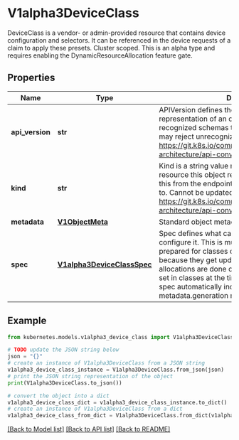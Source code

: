 # V1alpha3DeviceClass

DeviceClass is a vendor- or admin-provided resource that contains device configuration and selectors. It can be referenced in the device requests of a claim to apply these presets. Cluster scoped.  This is an alpha type and requires enabling the DynamicResourceAllocation feature gate.

## Properties

Name | Type | Description | Notes
------------ | ------------- | ------------- | -------------
**api_version** | **str** | APIVersion defines the versioned schema of this representation of an object. Servers should convert recognized schemas to the latest internal value, and may reject unrecognized values. More info: https://git.k8s.io/community/contributors/devel/sig-architecture/api-conventions.md#resources | [optional] 
**kind** | **str** | Kind is a string value representing the REST resource this object represents. Servers may infer this from the endpoint the client submits requests to. Cannot be updated. In CamelCase. More info: https://git.k8s.io/community/contributors/devel/sig-architecture/api-conventions.md#types-kinds | [optional] 
**metadata** | [**V1ObjectMeta**](V1ObjectMeta.md) | Standard object metadata | [optional] 
**spec** | [**V1alpha3DeviceClassSpec**](V1alpha3DeviceClassSpec.md) | Spec defines what can be allocated and how to configure it.  This is mutable. Consumers have to be prepared for classes changing at any time, either because they get updated or replaced. Claim allocations are done once based on whatever was set in classes at the time of allocation.  Changing the spec automatically increments the metadata.generation number. | 

## Example

```python
from kubernetes.models.v1alpha3_device_class import V1alpha3DeviceClass

# TODO update the JSON string below
json = "{}"
# create an instance of V1alpha3DeviceClass from a JSON string
v1alpha3_device_class_instance = V1alpha3DeviceClass.from_json(json)
# print the JSON string representation of the object
print(V1alpha3DeviceClass.to_json())

# convert the object into a dict
v1alpha3_device_class_dict = v1alpha3_device_class_instance.to_dict()
# create an instance of V1alpha3DeviceClass from a dict
v1alpha3_device_class_from_dict = V1alpha3DeviceClass.from_dict(v1alpha3_device_class_dict)
```
[[Back to Model list]](../README.md#documentation-for-models) [[Back to API list]](../README.md#documentation-for-api-endpoints) [[Back to README]](../README.md)


